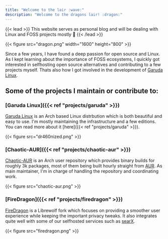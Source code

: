 ```yaml
---
title: "Welcome to the lair :wave:"
description: "Welcome to the dragons lair! :dragon:"
---
```


{{< lead >}}
This website serves as personal blog and will be dealing with Linux and FOSS projects mostly :eagle:
{{< /lead >}}

{{< figure src="dragon.png" width="1600" height="800" >}}

Since a few years, I have found a deep passion for open source and Linux. As I kept learning about the importance of FOSS ecosystems, I quickly got interested in selfhosting open source alternatives and contributing to a few projects myself. Thats also how I got involved in the development of [Garuda Linux](https://garudalinux.org).

## Some of the projects I maintain or contribute to:
### [Garuda Linux]({{< ref "projects/garuda" >}})

[Garuda Linux](https://garudalinux.org) is an Arch based Linux distrbution which is both beautiful and easy to use. I'm mostly maintaining the infrastructure and a few editions. You can read more about it [here]({{< ref "projects/garuda" >}}).

{{< figure src="dr460nized.png" >}}

### [Chaotic-AUR]({{< ref "projects/chaotic-aur" >}})

[Chaotic-AUR](https://aur.chaotic.cx) is an Arch user repository which provides binary builds for roughly 3k packages, most of them being built hourly straight from [AUR](https://aur.archlinux.org). As main maintainer, I'm in charge of handling the repository and coordinating work. 

{{< figure src="chaotic-aur.png" >}}

### [FireDragon]({{< ref "projects/firedragon" >}})

[FireDragon](https://github.com/dr460nf1r3/firedragon-browser) is a Librewolf fork which focuses on providing a smoother user experience while keeping the important privacy tweaks. It also integrates quite well with some of our selfhosted services such as [searX](https://searx.garudalinux.org).

{{< figure src="firedragon.png" >}}

